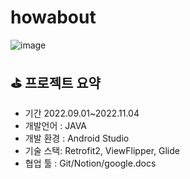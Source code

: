 # howabout
![image](https://user-images.githubusercontent.com/96921957/203686020-52407ed4-e028-435e-a3bd-d90c3a2825bc.png)
## ⛳ 프로젝트 요약

- 기간 2022.09.01~2022.11.04
- 개발언어 : JAVA
- 개발 환경 : Android Studio
- 기술 스택: Retrofit2, ViewFlipper, Glide
- 협업 툴 : Git/Notion/google.docs
